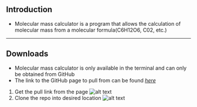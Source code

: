 ## Introduction
- Molecular mass calculator is a program that allows the calculation of molecular mass from a molecular formula(C6H12O6, C02, etc.)
---
## Downloads
- Molecular mass calculator is only available in the terminal and can only be obtained from GitHub
- The link to the GitHub page to pull from can be found [*here*](https://github.com/tybrucker/molecular-mass)
1. Get the pull link from the page
![alt text](https://gyazo.com/f014e8a13add3c5e5c4e6ae3768bf10e)
2. Clone the repo into desired location
![alt text](https://gyazo.com/b9eae4279974a3294f8281983f4d8fd7)
